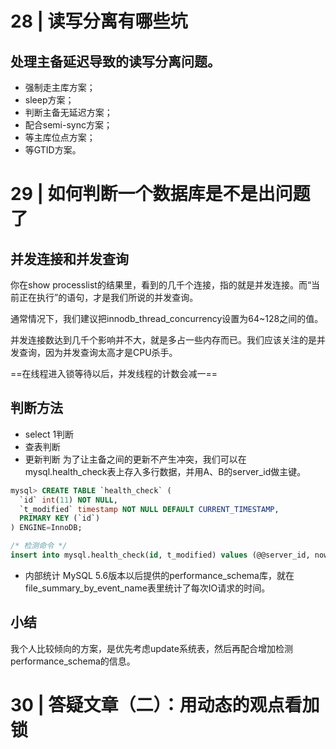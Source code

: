 # 28 | 读写分离有哪些坑
## 处理主备延迟导致的读写分离问题。
- 强制走主库方案；
- sleep方案；
- 判断主备无延迟方案；
- 配合semi-sync方案；
- 等主库位点方案；
- 等GTID方案。

# 29 | 如何判断一个数据库是不是出问题了
## 并发连接和并发查询
你在show processlist的结果里，看到的几千个连接，指的就是并发连接。而“当前正在执行”的语句，才是我们所说的并发查询。

通常情况下，我们建议把innodb_thread_concurrency设置为64~128之间的值。

并发连接数达到几千个影响并不大，就是多占一些内存而已。我们应该关注的是并发查询，因为并发查询太高才是CPU杀手。

==在线程进入锁等待以后，并发线程的计数会减一==

## 判断方法
- select 1判断
- 查表判断
- 更新判断
为了让主备之间的更新不产生冲突，我们可以在mysql.health_check表上存入多行数据，并用A、B的server_id做主键。
```sql
mysql> CREATE TABLE `health_check` (
  `id` int(11) NOT NULL,
  `t_modified` timestamp NOT NULL DEFAULT CURRENT_TIMESTAMP,
  PRIMARY KEY (`id`)
) ENGINE=InnoDB;

/* 检测命令 */
insert into mysql.health_check(id, t_modified) values (@@server_id, now()) on duplicate key update t_modified=now();
```
- 内部统计
MySQL 5.6版本以后提供的performance_schema库，就在file_summary_by_event_name表里统计了每次IO请求的时间。


## 小结
我个人比较倾向的方案，是优先考虑update系统表，然后再配合增加检测performance_schema的信息。

# 30 | 答疑文章（二）：用动态的观点看加锁